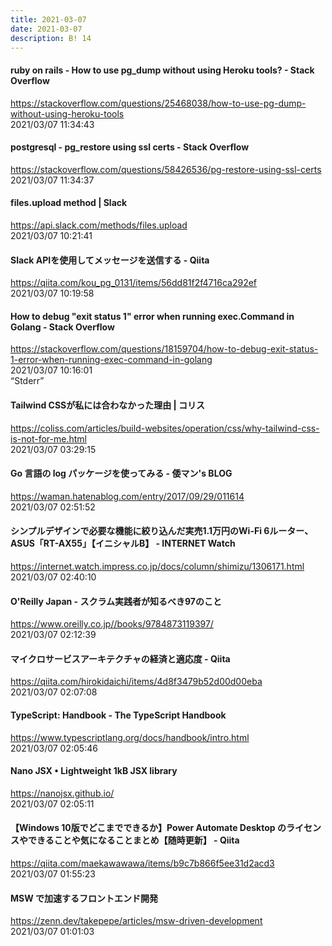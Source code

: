 ```yaml
---
title: 2021-03-07
date: 2021-03-07
description: B! 14
---
```


#### ruby on rails - How to use pg_dump without using Heroku tools? - Stack Overflow
https://stackoverflow.com/questions/25468038/how-to-use-pg-dump-without-using-heroku-tools<br>
2021/03/07 11:34:43<br>


#### postgresql - pg_restore using ssl certs - Stack Overflow
https://stackoverflow.com/questions/58426536/pg-restore-using-ssl-certs<br>
2021/03/07 11:34:37<br>


#### files.upload method | Slack
https://api.slack.com/methods/files.upload<br>
2021/03/07 10:21:41<br>


#### Slack APIを使用してメッセージを送信する - Qiita
https://qiita.com/kou_pg_0131/items/56dd81f2f4716ca292ef<br>
2021/03/07 10:19:58<br>


#### How to debug "exit status 1" error when running exec.Command in Golang - Stack Overflow
https://stackoverflow.com/questions/18159704/how-to-debug-exit-status-1-error-when-running-exec-command-in-golang<br>
2021/03/07 10:16:01<br>
“Stderr”


#### Tailwind CSSが私には合わなかった理由 | コリス
https://coliss.com/articles/build-websites/operation/css/why-tailwind-css-is-not-for-me.html<br>
2021/03/07 03:29:15<br>


#### Go 言語の log パッケージを使ってみる - 倭マン's BLOG
https://waman.hatenablog.com/entry/2017/09/29/011614<br>
2021/03/07 02:51:52<br>


#### シンプルデザインで必要な機能に絞り込んだ実売1.1万円のWi-Fi 6ルーター、ASUS「RT-AX55」【イニシャルB】 - INTERNET Watch
https://internet.watch.impress.co.jp/docs/column/shimizu/1306171.html<br>
2021/03/07 02:40:10<br>


#### O'Reilly Japan - スクラム実践者が知るべき97のこと
https://www.oreilly.co.jp//books/9784873119397/<br>
2021/03/07 02:12:39<br>


#### マイクロサービスアーキテクチャの経済と適応度 - Qiita
https://qiita.com/hirokidaichi/items/4d8f3479b52d00d00eba<br>
2021/03/07 02:07:08<br>


#### TypeScript: Handbook - The TypeScript Handbook
https://www.typescriptlang.org/docs/handbook/intro.html<br>
2021/03/07 02:05:46<br>


#### Nano JSX • Lightweight 1kB JSX library
https://nanojsx.github.io/<br>
2021/03/07 02:05:11<br>


#### 【Windows 10版でどこまでできるか】Power Automate Desktop のライセンスやできることや気になることまとめ【随時更新】 - Qiita
https://qiita.com/maekawawawa/items/b9c7b866f5ee31d2acd3<br>
2021/03/07 01:55:23<br>


#### MSW で加速するフロントエンド開発
https://zenn.dev/takepepe/articles/msw-driven-development<br>
2021/03/07 01:01:03<br>



